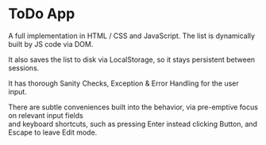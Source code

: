 <h1>ToDo App</h1>

<p>A full implementation in HTML / CSS and JavaScript. The list is dynamically built by JS code via DOM.</p>

<p>It also saves the list to disk via LocalStorage, so it stays persistent between sessions.</p>

<p>It has thorough Sanity Checks, Exception & Error Handling for the user input.</p>

<p>There are subtle conveniences built into the behavior, via pre-emptive focus on relevant input fields<br>
 and keyboard shortcuts, such as pressing Enter instead clicking Button, and Escape to leave Edit mode.</p>
